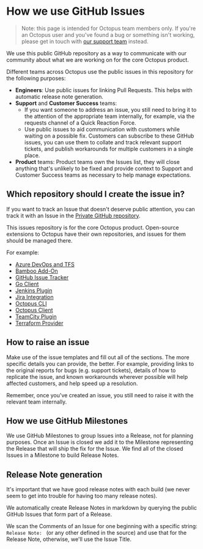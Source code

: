 # How we use GitHub Issues

> Note: this page is intended for Octopus team members only. If you're an Octopus user and you've found a bug or something isn't working, please get in touch with [our support team](https://octopus.com/support) instead.

We use this public GitHub repository as a way to communicate with our community about what we are working on for the core Octopus product.

Different teams across Octopus use the public issues in this repository for the following purposes:

- **Engineers**: Use public issues for linking Pull Requests. This helps with automatic release note generation.
- **Support** and **Customer Success** teams:
  - If you want someone to address an issue, you still need to bring it to the attention of the appropriate team internally, for example, via the requests channel of a Quick Reaction Force.
  - Use public issues to aid communication with customers while waiting on a possible fix. Customers can subscribe to these GitHub issues, you can use them to collate and track relevant support tickets, and publish workarounds for multiple customers in a single place.
- **Product** teams: Product teams own the Issues list, they will close anything that's unlikely to be fixed and provide context to Support and Customer Success teams as necessary to help manage expectations.

## Which repository should I create the issue in?

If you want to track an Issue that doesn't deserve public attention, you can track it with an Issue in the [Private GitHub repository](https://github.com/OctopusDeploy/OctopusDeploy/issues).

This issues repository is for the core Octopus product.  Open-source extensions to Octopus have their own repositories, and issues for them should be managed there. 

For example:
- [Azure DevOps and TFS](https://github.com/OctopusDeploy/OctoTFS/issues)
- [Bamboo Add-On](https://github.com/OctopusDeploy/Octopus-Bamboo/issues)
- [GitHub Issue Tracker](https://github.com/OctopusDeploy/GitHubIssueTracker/issues)
- [Go Client](https://github.com/OctopusDeploy/go-octopusdeploy/issues)
- [Jenkins Plugin](https://github.com/OctopusDeploy/octopus-jenkins-plugin/issues)
- [Jira Integration](https://github.com/OctopusDeploy/JiraIntegration/issues)
- [Octopus CLI](https://github.com/OctopusDeploy/OctopusCLI/issues)
- [Octopus Client](https://github.com/OctopusDeploy/OctopusClients/issues)
- [TeamCity Plugin](https://github.com/OctopusDeploy/Octopus-TeamCity/issues)
- [Terraform Provider](https://github.com/OctopusDeployLabs/terraform-provider-octopusdeploy/issues)

## How to raise an issue

Make use of the issue templates and fill out all of the sections. The more specific details you can provide, the better. For example, providing links to the original reports for bugs (e.g. support tickets), details of how to replicate the issue, and known workarounds wherever possible will help affected customers, and help speed up a resolution. 

Remember, once you've created an issue, you still need to raise it with the relevant team internally.

## How we use GitHub Milestones

We use GitHub Milestones to group Issues into a Release, not for planning purposes. Once an Issue is closed we add it to the Milestone representing the Release that will ship the fix for the Issue. We find all of the closed Issues in a Milestone to build Release Notes.

## Release Note generation
It's important that we have good release notes with each build (we never seem to get into trouble for having too many release notes).

We automatically create Release Notes in markdown by querying the public GitHub Issues that form part of a Release.

We scan the Comments of an Issue for one beginning with a specific string: `Release Note: ` (or any other defined in the source) and use that for the Release Note, otherwise, we'll use the Issue Title.
